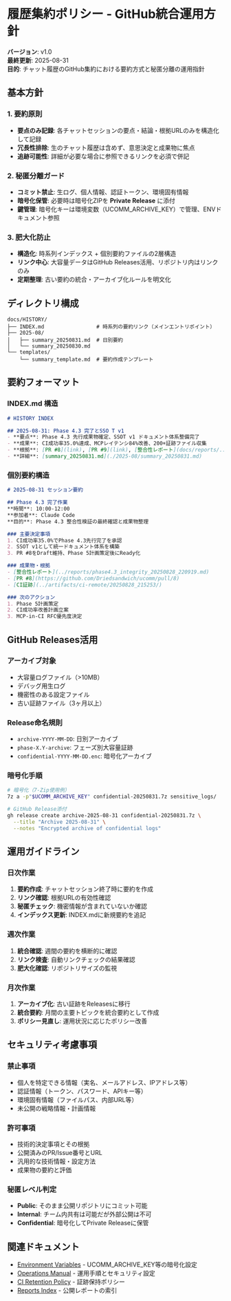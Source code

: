 # 履歴集約ポリシー - GitHub統合運用方針

**バージョン**: v1.0  
**最終更新**: 2025-08-31  
**目的**: チャット履歴のGitHub集約における要約方式と秘匿分離の運用指針

## 基本方針

### 1. 要約原則
- **要点のみ記録**: 各チャットセッションの要点・結論・根拠URLのみを構造化して記録
- **冗長性排除**: 生のチャット履歴は含めず、意思決定と成果物に焦点
- **追跡可能性**: 詳細が必要な場合に参照できるリンクを必須で併記

### 2. 秘匿分離ガード
- **コミット禁止**: 生ログ、個人情報、認証トークン、環境固有情報
- **暗号化保管**: 必要時は暗号化ZIPを **Private Release** に添付
- **鍵管理**: 暗号化キーは環境変数（UCOMM_ARCHIVE_KEY）で管理、ENVドキュメント参照

### 3. 肥大化防止
- **構造化**: 時系列インデックス + 個別要約ファイルの2層構造
- **リンク中心**: 大容量データはGitHub Releases活用、リポジトリ内はリンクのみ
- **定期整理**: 古い要約の統合・アーカイブ化ルールを明文化

## ディレクトリ構成

```
docs/HISTORY/
├── INDEX.md                 # 時系列の要約リンク（メインエントリポイント）
├── 2025-08/
│   ├── summary_20250831.md  # 日別要約
│   └── summary_20250830.md
└── templates/
    └── summary_template.md  # 要約作成テンプレート
```

## 要約フォーマット

### INDEX.md 構造
```markdown
# HISTORY INDEX

## 2025-08-31: Phase 4.3 完了とSSO T v1
- **要点**: Phase 4.3 先行成果物確定、SSOT v1 ドキュメント体系整備完了
- **成果**: CI成功率35.0%達成、MCPレイテンシ84%改善、200+証跡ファイル収集
- **根拠**: [PR #8](link), [PR #9](link), [整合性レポート](docs/reports/...)
- **詳細**: [summary_20250831.md](./2025-08/summary_20250831.md)
```

### 個別要約構造
```markdown
# 2025-08-31 セッション要約

## Phase 4.3 完了作業
**時間**: 10:00-12:00  
**参加者**: Claude Code  
**目的**: Phase 4.3 整合性検証の最終確認と成果物整理

### 主要決定事項
1. CI成功率35.0%でPhase 4.3先行完了を承認
2. SSOT v1として統一ドキュメント体系を構築
3. PR #8をDraft維持、Phase 5計画策定後にReady化

### 成果物・根拠
- [整合性レポート](../reports/phase4.3_integrity_20250828_220919.md)
- [PR #8](https://github.com/Driedsandwich/ucomm/pull/8)
- [CI証跡](../artifacts/ci-remote/20250828_215253/)

### 次のアクション
1. Phase 5計画策定
2. CI成功率改善計画立案
3. MCP-in-CI RFC優先度決定
```

## GitHub Releases活用

### アーカイブ対象
- 大容量ログファイル（>10MB）
- デバッグ用生ログ
- 機密性のある設定ファイル
- 古い証跡ファイル（3ヶ月以上）

### Release命名規則
- `archive-YYYY-MM-DD`: 日別アーカイブ
- `phase-X.Y-archive`: フェーズ別大容量証跡
- `confidential-YYYY-MM-DD.enc`: 暗号化アーカイブ

### 暗号化手順
```bash
# 暗号化（7-Zip使用例）
7z a -p"$UCOMM_ARCHIVE_KEY" confidential-20250831.7z sensitive_logs/

# GitHub Release添付
gh release create archive-2025-08-31 confidential-20250831.7z \
  --title "Archive 2025-08-31" \
  --notes "Encrypted archive of confidential logs"
```

## 運用ガイドライン

### 日次作業
1. **要約作成**: チャットセッション終了時に要約を作成
2. **リンク確認**: 根拠URLの有効性確認
3. **秘匿チェック**: 機密情報が含まれていないか確認
4. **インデックス更新**: INDEX.mdに新規要約を追記

### 週次作業
1. **統合確認**: 週間の要約を横断的に確認
2. **リンク検査**: 自動リンクチェックの結果確認
3. **肥大化確認**: リポジトリサイズの監視

### 月次作業
1. **アーカイブ化**: 古い証跡をReleasesに移行
2. **統合要約**: 月間の主要トピックを統合要約として作成
3. **ポリシー見直し**: 運用状況に応じたポリシー改善

## セキュリティ考慮事項

### 禁止事項
- 個人を特定できる情報（実名、メールアドレス、IPアドレス等）
- 認証情報（トークン、パスワード、APIキー等）
- 環境固有情報（ファイルパス、内部URL等）
- 未公開の戦略情報・計画情報

### 許可事項
- 技術的決定事項とその根拠
- 公開済みのPR/Issue番号とURL
- 汎用的な技術情報・設定方法
- 成果物の要約と評価

### 秘匿レベル判定
- **Public**: そのまま公開リポジトリにコミット可能
- **Internal**: チーム内共有は可能だが外部公開は不可
- **Confidential**: 暗号化してPrivate Releaseに保管

## 関連ドキュメント

- [Environment Variables](../ENV.md) - UCOMM_ARCHIVE_KEY等の暗号化設定
- [Operations Manual](../OPERATIONS.md) - 運用手順とセキュリティ設定
- [CI Retention Policy](../CI/RETENTION.md) - 証跡保持ポリシー
- [Reports Index](../reports/README.md) - 公開レポートの索引